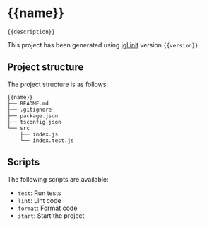 # {{name}}
    
    {{description}}

This project has been generated using [igl init](https://igl.sh/docs/init) version ```{{version}}```.

## Project structure
The project structure is as follows:

```
{{name}}
├── README.md
├── .gitignore
├── package.json
├── tsconfig.json
└── src
    ├── index.js
    └── index.test.js
```

## Scripts
The following scripts are available:

- `test`: Run tests
- `lint`: Lint code
- `format`: Format code
- `start`: Start the project